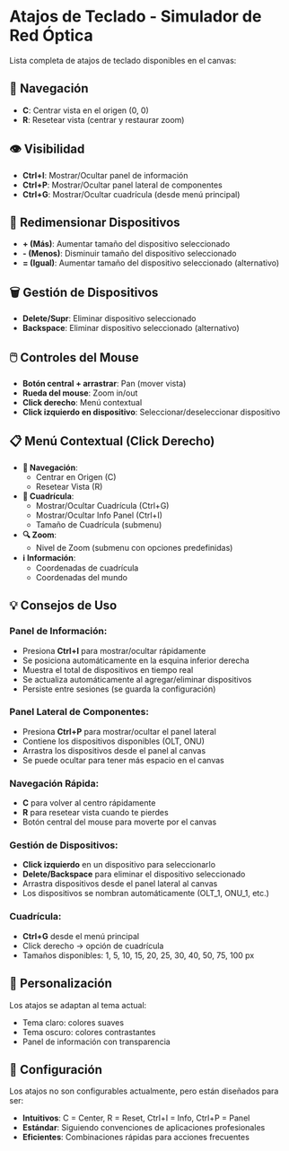 # Atajos de Teclado - Simulador de Red Óptica

Lista completa de atajos de teclado disponibles en el canvas:

## 🎯 Navegación

- **C**: Centrar vista en el origen (0, 0)
- **R**: Resetear vista (centrar y restaurar zoom)

## 👁️ Visibilidad

- **Ctrl+I**: Mostrar/Ocultar panel de información
- **Ctrl+P**: Mostrar/Ocultar panel lateral de componentes
- **Ctrl+G**: Mostrar/Ocultar cuadrícula (desde menú principal)

## 🔧 Redimensionar Dispositivos

- **+ (Más)**: Aumentar tamaño del dispositivo seleccionado
- **- (Menos)**: Disminuir tamaño del dispositivo seleccionado
- **= (Igual)**: Aumentar tamaño del dispositivo seleccionado (alternativo)

## 🗑️ Gestión de Dispositivos

- **Delete/Supr**: Eliminar dispositivo seleccionado
- **Backspace**: Eliminar dispositivo seleccionado (alternativo)

## 🖱️ Controles del Mouse

- **Botón central + arrastrar**: Pan (mover vista)
- **Rueda del mouse**: Zoom in/out
- **Click derecho**: Menú contextual
- **Click izquierdo en dispositivo**: Seleccionar/deseleccionar dispositivo

## 📋 Menú Contextual (Click Derecho)

- **🧭 Navegación**:
  - Centrar en Origen (C)
  - Resetear Vista (R)
- **📐 Cuadrícula**:
  - Mostrar/Ocultar Cuadrícula (Ctrl+G)
  - Mostrar/Ocultar Info Panel (Ctrl+I)
  - Tamaño de Cuadrícula (submenu)
- **🔍 Zoom**:
  - Nivel de Zoom (submenu con opciones predefinidas)
- **ℹ️ Información**:
  - Coordenadas de cuadrícula
  - Coordenadas del mundo

## 💡 Consejos de Uso

### Panel de Información:

- Presiona **Ctrl+I** para mostrar/ocultar rápidamente
- Se posiciona automáticamente en la esquina inferior derecha
- Muestra el total de dispositivos en tiempo real
- Se actualiza automáticamente al agregar/eliminar dispositivos
- Persiste entre sesiones (se guarda la configuración)

### Panel Lateral de Componentes:

- Presiona **Ctrl+P** para mostrar/ocultar el panel lateral
- Contiene los dispositivos disponibles (OLT, ONU)
- Arrastra los dispositivos desde el panel al canvas
- Se puede ocultar para tener más espacio en el canvas

### Navegación Rápida:

- **C** para volver al centro rápidamente
- **R** para resetear vista cuando te pierdes
- Botón central del mouse para moverte por el canvas

### Gestión de Dispositivos:

- **Click izquierdo** en un dispositivo para seleccionarlo
- **Delete/Backspace** para eliminar el dispositivo seleccionado
- Arrastra dispositivos desde el panel lateral al canvas
- Los dispositivos se nombran automáticamente (OLT_1, ONU_1, etc.)

### Cuadrícula:

- **Ctrl+G** desde el menú principal
- Click derecho → opción de cuadrícula
- Tamaños disponibles: 1, 5, 10, 15, 20, 25, 30, 40, 50, 75, 100 px

## 🎨 Personalización

Los atajos se adaptan al tema actual:

- Tema claro: colores suaves
- Tema oscuro: colores contrastantes
- Panel de información con transparencia

## 🔧 Configuración

Los atajos no son configurables actualmente, pero están diseñados para ser:

- **Intuitivos**: C = Center, R = Reset, Ctrl+I = Info, Ctrl+P = Panel
- **Estándar**: Siguiendo convenciones de aplicaciones profesionales
- **Eficientes**: Combinaciones rápidas para acciones frecuentes
